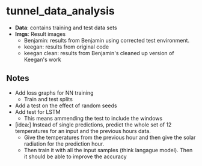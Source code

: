 # tunnel_data_analysis

- **Data**: contains training and test data sets
- **Imgs**: Result images
    - Benjamin: results from Benjamin using corrected test environment.
    - keegan: results from original code
    - keegan clean: results from Benjamin's cleaned up version of Keegan's work

## Notes
- Add loss graphs for NN training
    - Train and test splits
- Add a test on the effect of random seeds
- Add test for LSTM
    -  This means ammending the test to include the windows
- [idea:] Instead of single predictions, predict the whole set of 12 temperatures for an input and the previous hours data.
    - Give the temperatures from the previous hour and then give the solar radiation for the prediction hour.
    - Then train it with all the input samples (think langague model). Then it should be able to improve the accuracy

